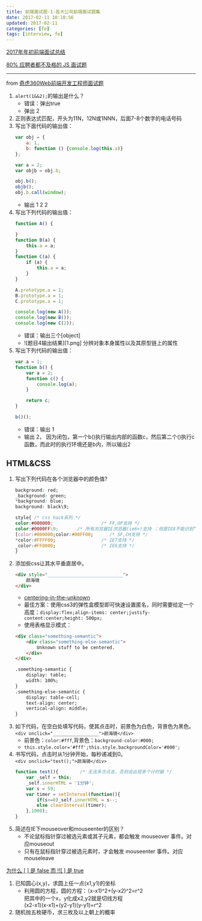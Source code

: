 ```yaml
---
title: 前端面试题-1-各大公司前端面试题集
date: 2017-02-11 10:10:56
updated: 2017-02-11
categories: [fe]
tags: [interview, fe]
---
```


[2017年年初前端面试总结](http://www.jianshu.com/p/30965d1fe6a6)

[80% 应聘者都不及格的 JS 面试题](https://juejin.im/post/58cf180b0ce4630057d6727c)

----

from [奇虎360Web前端开发工程师面试题](http://yanhaijing.com/work/2015/06/26/find-job-of-360/)

1. `alert(1&&2);`的输出是什么？
    - 错误：弹出true
    - 弹出 2
2. 正则表达式匹配，开头为11N，12N或1NNN，后面7-8个数字的电话号码
3. 写出下面代码的输出值：
    ```js
    var obj = {
        a: 1,
        b: function () {console.log(this.a)}
    };

    var a = 2;
    var objb = obj.b;

    obj.b();
    objb();
    obj.b.call(window);
    ```
    - 输出 1 2 2
4. 写出下列代码的输出值：
    ```js
    function A() {

    }
    function B(a) {
        this.a = a;
    }
    function C(a) {
        if (a) {
            this.a = a;
        }
    }

    A.prototype.a = 1;
    B.prototype.a = 1;
    C.prototype.a = 1;

    console.log(new A());
    console.log(new B());
    console.log(new C(2));
    ```
    - 错误：输出三个[object]
    - ![题目4输出结果][1.png] 分辨对象本身属性以及其原型链上的属性
5. 写出下列代码的输出值：
    ```js
    var a = 1;
    function b() {
        var a = 2;
        function c() {
            console.log(a);
        }

        return c;
    }

    b()();
    ```
    - 错误：输出 1
    - 输出 2， 因为闭包，第一个b()执行输出内部的函数c，然后第二个()执行c函数，而此时的执行环境还是b内，所以输出2

## HTML&CSS ##
1. 写出下列代码在各个浏览器中的颜色值?
    ```css
    background: red;
    _background: green;
    *background: blue;
    background: black\9;
    ```
    ```css
    style{ /* css hack系列 */
    color:#000000;                  /* FF,OP支持 */
    color:#0000FF\9;       /* 所有浏览器IE浏览器(ie6+)支持 ；但是IE8不能识别“*”和“_”的css hack；所以我们可以这样写hack */
    [color:#000000;color:#00FF00;      /* SF,CH支持 */
    *color:#FFFF00;                 /* IE7支持 */
    _color:#FF0000;                 /* IE6支持 */
    }
    ```
2. 添加些css让其水平垂直居中。
    ```html
    <div style="____________________________">
        颜海镜
    </div>
    ```
    - [centering-in-the-unknown](https://css-tricks.com/centering-in-the-unknown/)
    - 最佳方案：使用css3的弹性盒模型即可快速设置匿名，同时需要给定一个高度：`display:flex;align-items: center;justify-content:center;height: 500px;`
    - 使用表格显示模式：
    ```html
    <div class="something-semantic">
        <div class="something-else-semantic">
            Unknown stuff to be centered.
        </div>
    </div>

    .something-semantic {
        display: table;
        width: 100%;
    }
    .something-else-semantic {
        display: table-cell;
        text-align: center;
        vertical-align: middle;
    }
    ```
3. 如下代码，在空白处填写代码，使其点击时，前景色为白色，背景色为黑色。  
    `<div onclick="_________________">颜海镜</div>`
    - 前景色：`color:#fff`,背景色：`background-color:#000;`
    - `this.style.color='#fff';this.style.backgroundColor='#000';`
4. 书写代码，点击时从1分钟开始，每秒递减到0。  
    `<div onclick="test();">颜海镜</div>`
    ```js
    function test(){        /* 无法多次点击，否则会出现多个计时器 */
        var _self = this;
        _self.innerHTML = '1分钟';
        var s = 59;
        var timer = setInterval(function(){
            if(s>=0)_self.innerHTML = s--;
            else clearInterval(timer);  		
        },1000);  
    }
    ```
5. 简述在IE下mouseover和mouseenter的区别？
    - 不论鼠标指针穿过被选元素或其子元素，都会触发 mouseover 事件。对应mouseout
    - 只有在鼠标指针穿过被选元素时，才会触发 mouseenter 事件。对应mouseleave

[为什么 [ ] 是 false 而 !![ ] 是 true](https://www.h5jun.com/post/why-false-why-true.html)

1. 已知圆心(x,y)，求圆上任一点(x1,y1)的坐标
    - 利用圆的方程，圆的方程：（x-x1)^2+(y-x2)^2=r^2  
    把其中的一个x，y化成x2,y2就是切线方程  
    (x2-x1)(x-x1)+(y2-y1)(y-y1)=r^2  
2. 随机抛五枚硬币，求三枚及以上朝上的概率


